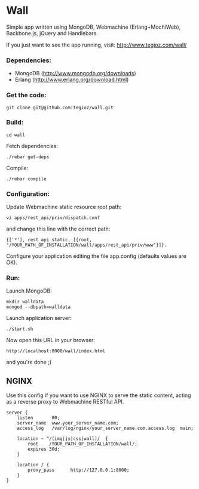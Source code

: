 Wall
===

Simple app written using MongoDB, Webmachine (Erlang+MochiWeb), Backbone.js, jQuery and Handlebars

If you just want to see the app running, visit: http://www.tegioz.com/wall/

### Dependencies:

  - MongoDB (http://www.mongodb.org/downloads)
  - Erlang (http://www.erlang.org/download.html)

### Get the code:

    git clone git@github.com:tegioz/wall.git

### Build:

    cd wall

Fetch dependencies:

    ./rebar get-deps

Compile: 
    
    ./rebar compile

### Configuration: 

Update Webmachine static resource root path:

    vi apps/rest_api/priv/dispatch.conf

and change this line with the correct path:

    {['*'], rest_api_static, [{root, "/YOUR_PATH_OF_INSTALLATION/wall/apps/rest_api/priv/www"}]}.

Configure your application editing the file app.config (defaults values are OK).

### Run:

Launch MongoDB:

    mkdir walldata
    mongod --dbpath=walldata

Launch application server:

    ./start.sh

Now open this URL in your browser:

    http://localhost:8000/wall/index.html

and you're done ;)

NGINX
---

Use this config if you want to use NGINX to serve the static content, acting as a reverse proxy to Webmachine RESTful API.

    server {
        listen       80; 
        server_name  www.your_server_name.com;
        access_log   /var/log/nginx/your_server_name.com.access.log  main;
 
        location ~ ^/(img|js|css|wall)/  {
            root    /YOUR_PATH_OF_INSTALLATION/wall/;
            expires 30d;
        }   
 
        location / { 
            proxy_pass      http://127.0.0.1:8000;
        }   
    }
